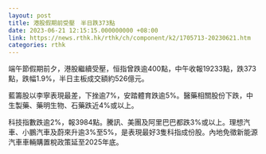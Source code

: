 ```yaml
---
layout: post
title: 港股假期前受壓　半日跌373點
date: 2023-06-21 12:15:15.000000000 +08:00
link: https://news.rthk.hk/rthk/ch/component/k2/1705713-20230621.htm
categories: rthk
---
```


端午節假期前夕，港股繼續受壓，恒指曾跌逾400點，中午收報19233點，跌373點，跌幅1.9%，半日主板成交額約526億元。

藍籌股以李寧表現最差，下挫逾7%，安踏體育跌逾5%。醫藥相關股份下跌，中生製藥、藥明生物、石藥跌近4%或以上。

科技指數跌逾2%，報3984點。騰訊、美團及阿里巴巴都跌3%或以上。理想汽車、小鵬汽車及蔚來升逾3%至5%，是表現最好3隻科指成份股。內地免徵新能源汽車車輛購置稅政策延至2025年底。
